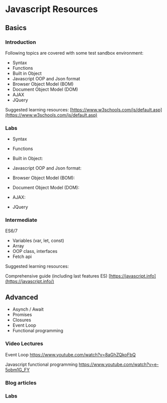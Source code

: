 # Javascript Resources


## Basics

### Introduction
Following topics are covered with some test sandbox environment:

 - Syntax
 - Functions
 - Built in Object
 - Javascript OOP and Json format
 - Browser Object Model (BOM)
 - Document Object Model (DOM)
 - AJAX
 - JQuery

Suggested learning resources:
[https://www.w3schools.com/js/default.asp](https://www.w3schools.com/js/default.asp)

### Labs
 - Syntax
 
 - Functions

 - Built in Object:
 
 - Javascript OOP and Json format:
 
 - Browser Object Model (BOM):
 
 - Document Object Model (DOM):
 
 - AJAX:
 
 - JQuery



### Intermediate
 ES6/7
- Variables (var, let, const)
- Array
- OOP class, interfaces
- Fetch api

Suggested learning resources:

Comprehensive guide (including last features ES)
[https://javascript.info](https://javascript.info/)


## Advanced
- Asynch / Await
- Promises
- Closures
- Event Loop
- Functional programming

### Video Lectures
Event Loop
https://www.youtube.com/watch?v=8aGhZQkoFbQ

Javascript functional programming
https://www.youtube.com/watch?v=e-5obm1G_FY


### Blog articles


### Labs



<!--stackedit_data:
eyJoaXN0b3J5IjpbLTE5NzE0MTYwNTksMTM3NzQyMTI5NSwxOT
AwODk5NjExLDE3NDc4ODgyMTMsNzI0MzYxNzg5LC0xMTU1NTQz
MjQyLDgxODg3MDY2NywtOTI4NjA1NTg5LDE1NTM0MTQ3ODUsLT
k1MzUzNjk5LC0yMDkwOTg2ODAxLDMyODg1MjMwNSw5MTUwNzYz
MDUsLTUxMTU4MTM1OSwxMjU5MDEyNTAwXX0=
-->